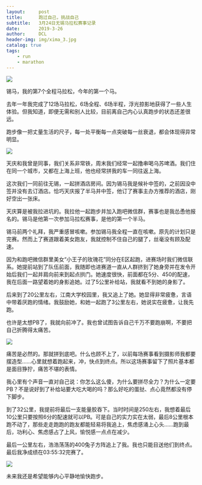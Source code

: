 ```yaml
---
layout:     post
title:      跑过自己，挑战自己
subtitle:   3月24日无锡马拉松赛事记录
date:       2019-3-26
author:     DCL
header-img: img/xima_3.jpg
catalog: true
tags:
    - run
    - marathon
---
```


![](http://daichunlei.com/img/xima_4.jpg)

锡马，我的第7个全程马拉松，今年的第一个马。

去年一年我完成了12场马拉松，6场全程、6场半程，浮光掠影地获得了一些人生体验。但我知道，即便无需和别人比较，目前离自己内心认真跑步的状态还差很远。

跑步像一把丈量生活的尺子，每一处平衡每一点突破每一丝衰退，都会体现得异常明显。

![](http://daichunlei.com/img/xima_3.jpg)

天庆和我曾是同事，我们关系非常铁，周末我们经常一起撸串喝乌苏啤酒。我们住在同一个城市，又都在上海上班，他也经常拼我的车一同往返上海。

这次我们一同前往无锡，一起拼酒店房间。因为锡马我是候补中签的，之前因没中签并没有去订酒店。恰巧天庆报了半马并中签，他订了赛事主办方推荐的酒店，刚好空出一张床。

天庆算是被我拉进坑的。我拉他一起跑步并加入跑吧微信群，赛事也是我怂恿他报名的。锡马是他第一次参加马拉松赛事，是他的第一个半马。

锡马前两个礼拜，我严重感冒咳嗽。参加锡马我全程一直在咳嗽。原先的计划只是完赛。然而上了赛道跟着美女跑友，我就控制不住自己的腿了，丝毫没有顾及配速。

因为和跑吧微信群里美女“小王子的玫瑰花”同分在E区起跑，进赛场时我们微信联系。她提前站到了队伍前面，我随即也进赛道一直从人群挤到了她身旁并在发令开始后我们一起并肩向前来到起点拱门。她速度很快，前面都在5分、450的配速，我在后面一路望着她的身影追她。过了5公里补给站，我就看不到她的身影了。

后来到了20公里左右，江南大学校园里，我又追上了她。她显得非常疲惫，言语中带着厌跑的情绪。我鼓励她，和她一起跑了3公里左右，她说实在疲惫，让我先跑。

也许是太想PB了，我就向前冲了。我也曾试图告诉自己千万不要跑崩啊，不要把自己折腾得太痛苦。


![](http://daichunlei.com/img/xima_2.jpg)

痛苦是必然的。那就拼到底吧。什么也顾不上了，以前每场赛事看到摄影师我都要摆造型……心里就想着跑起来，冲，快点到终点。所以这场赛事留下了照片基本都是面目狰狞，痛苦不堪的表情。

我心里有个声音一直对自己说：你怎么这么傻，为什么要拼尽全力？为什么一定要PB？不是说好到了补给站要大吃大喝的吗？那么好吃的蛋挞、点心竟然都没有停下脚步。

到了32公里，我提前将最后一支能量胶吞下。当时时间是250左右，我想着最后10公里只要按照6分的配速就可以PB。可是自己的实力实在太弱，最后8公里根本跑不动了，那些走走跑跑的跑友都能轻易将我追上，焦虑感涌上心头……跑到最后，功利心、焦虑感占了上风，愉悦感一点点在减少。

最后一公里左右，浩浩荡荡的400兔子方阵追上了我。我也只能目送他们到终点。最后我净成绩在03:55:32完赛了。

![](http://daichunlei.com/img/xima_1.jpg)

未来我还是希望能够内心平静地愉快跑步。

